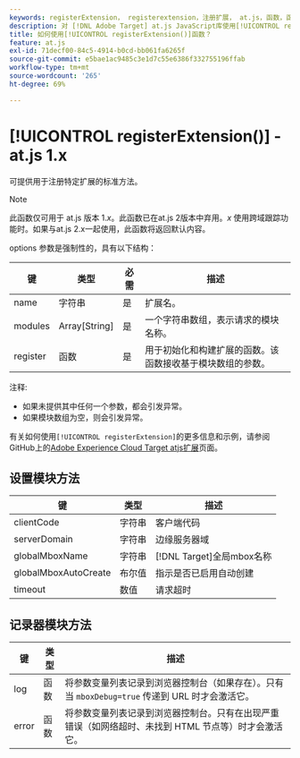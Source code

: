 ```yaml
---
keywords: registerExtension， registerextension，注册扩展， at.js，函数，函数， clientCode， serverDomain， globalMboxName， globalMboxAutoCreate， timeout， registerExtension2
description: 对 [!DNL Adobe Target] at.js JavaScript库使用[!UICONTROL registerExtension()]函数来注册特定扩展。 (at.js 1.x)
title: 如何使用[!UICONTROL registerExtension()]函数？
feature: at.js
exl-id: 71decf00-84c5-4914-b0cd-bb061fa6265f
source-git-commit: e5bae1ac9485c3e1d7c55e6386f332755196ffab
workflow-type: tm+mt
source-wordcount: '265'
ht-degree: 69%

---
```


# [!UICONTROL registerExtension()] - at.js 1.x

可提供用于注册特定扩展的标准方法。

>[!NOTE]
>
>此函数仅可用于 at.js 版本 1.*x*。此函数已在at.js 2版本中弃用。*x* 使用跨域跟踪功能时。如果与at.js 2.x一起使用，此函数将返回默认内容。

options 参数是强制性的，具有以下结构：

| 键 | 类型 | 必需 | 描述 |
|--- |--- |--- |--- |
| name | 字符串 | 是 | 扩展名。 |
| modules | Array[String] | 是 | 一个字符串数组，表示请求的模块名称。 |
| register | 函数 | 是 | 用于初始化和构建扩展的函数。该函数接收基于模块数组的参数。 |

注释:

* 如果未提供其中任何一个参数，都会引发异常。
* 如果模块数组为空，则会引发异常。

有关如何使用`[!UICONTROL registerExtension]`的更多信息和示例，请参阅GitHub上的[Adobe Experience Cloud Target atjs扩展](https://github.com/Adobe-Marketing-Cloud/target-atjs-extensions)页面。

## 设置模块方法

| 键 | 类型 | 描述 |
|--- |--- |--- |
| clientCode | 字符串 | 客户端代码 |
| serverDomain | 字符串 | 边缘服务器域 |
| globalMboxName | 字符串 | [!DNL Target]全局mbox名称 |
| globalMboxAutoCreate | 布尔值 | 指示是否已启用自动创建 |
| timeout | 数值 | 请求超时 |

## 记录器模块方法

| 键 | 类型 | 描述 |
|--- |--- |--- |
| log | 函数 | 将参数变量列表记录到浏览器控制台（如果存在）。只有当 `mboxDebug=true` 传递到 URL 时才会激活它。 |
| error | 函数 | 将参数变量列表记录到浏览器控制台。只有在出现严重错误（如网络超时、未找到 HTML 节点等）时才会激活它。 |
